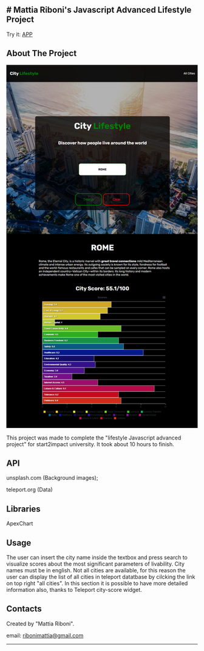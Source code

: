 \# Mattia Riboni's Javascript Advanced Lifestyle Project
---
Try it:
[APP](https://unrivaled-sundae-31de11.netlify.app/index.html)

  

About The Project
---

  

  

  


![screenshot](/assets/imgs/city-lifestyle-1.png)




This project was made to complete the "lifestyle Javascript advanced project" for start2impact university. It took about 10 hours to finish.

API
---
unsplash.com (Background images);



teleport.org (Data)

Libraries
---

ApexChart


Usage
---

  

The user can insert the city name inside the textbox and press search to visualize scores about the most significant parameters of livability. City names must be in english. Not all cities are available, for this reason the user can display the list of all cities in teleport datatbase by cilcking the link on top right "all cities". In this section it is possible to have more detailed information also, thanks to Teleport city-score widget.

  

Contacts
---

  

Created by "Mattia Riboni".

  

email: [ribonimattia@gmail.com](mailto:ribonimattia@gmail.com)



---

  

  

  



